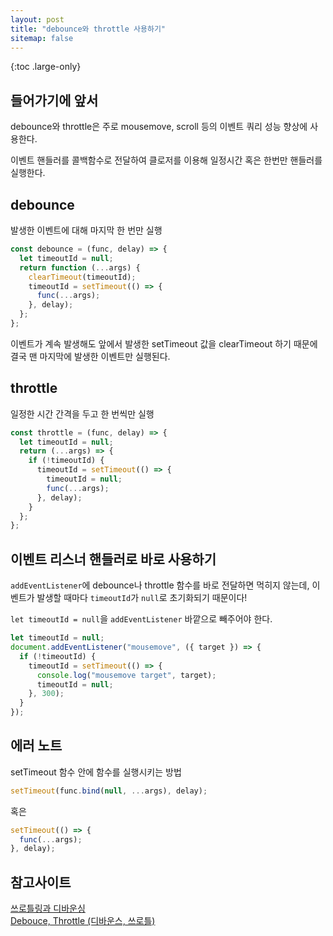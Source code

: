 ```yaml
---
layout: post
title: "debounce와 throttle 사용하기"
sitemap: false
---
```


{:toc .large-only}

## 들어가기에 앞서

debounce와 throttle은 주로 mousemove, scroll 등의 이벤트 쿼리 성능 향상에 사용한다.

이벤트 핸들러를 콜백함수로 전달하여 클로저를 이용해 일정시간 혹은 한번만 핸들러를 실행한다.

## debounce

발생한 이벤트에 대해 마지막 한 번만 실행

```js
const debounce = (func, delay) => {
  let timeoutId = null;
  return function (...args) {
    clearTimeout(timeoutId);
    timeoutId = setTimeout(() => {
      func(...args);
    }, delay);
  };
};
```

이벤트가 계속 발생해도 앞에서 발생한 setTimeout 값을 clearTimeout 하기 때문에 결국 맨 마지막에 발생한 이벤트만 실행된다.

## throttle

일정한 시간 간격을 두고 한 번씩만 실행

```js
const throttle = (func, delay) => {
  let timeoutId = null;
  return (...args) => {
    if (!timeoutId) {
      timeoutId = setTimeout(() => {
        timeoutId = null;
        func(...args);
      }, delay);
    }
  };
};
```

## 이벤트 리스너 핸들러로 바로 사용하기

`addEventListener`에 debounce나 throttle 함수를 바로 전달하면 먹히지 않는데, 이벤트가 발생할 때마다 `timeoutId`가 `null`로 초기화되기 때문이다!

`let timeoutId = null`을 `addEventListener` 바깥으로 빼주어야 한다.

```js
let timeoutId = null;
document.addEventListener("mousemove", ({ target }) => {
  if (!timeoutId) {
    timeoutId = setTimeout(() => {
      console.log("mousemove target", target);
      timeoutId = null;
    }, 300);
  }
});
```

## 에러 노트

setTimeout 함수 안에 함수를 실행시키는 방법

```js
setTimeout(func.bind(null, ...args), delay);
```

혹은

```js
setTimeout(() => {
  func(...args);
}, delay);
```

## 참고사이트

[쓰로틀링과 디바운싱](https://www.zerocho.com/category/JavaScript/post/59a8e9cb15ac0000182794fa)<br/>
[Debouce, Throttle (디바운스, 쓰로틀)](https://jinminkim-50502.medium.com/javascript-debouce-throttle-3f6618c13fb6)
